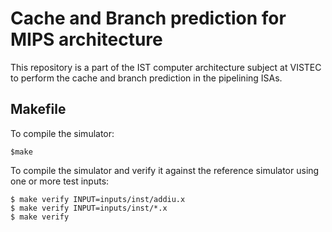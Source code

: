 # Cache and Branch prediction for MIPS architecture

This repository is a part of the IST computer architecture subject at VISTEC to perform the cache and branch prediction in the pipelining ISAs.

## Makefile
To compile the simulator:
```
$make
```
To compile the simulator and verify it against the reference simulator using one or more test
inputs:
```
$ make verify INPUT=inputs/inst/addiu.x
$ make verify INPUT=inputs/inst/*.x
$ make verify
```
